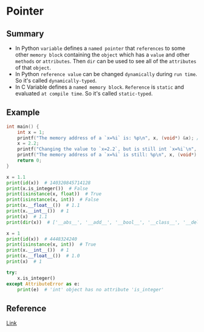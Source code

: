 # Pointer

## Summary
* In Python `variable` defines a `named pointer` that `references` to some other `memory block` containing the `object` which has a `value` and other `methods` or `attributes`. Then `dir` can be used to see all of the `attributes` of that `object`.
* In Python `reference value` can be changed `dynamically` during `run time`. So it's called `dynamically-typed`.
* In C Variable defines a `named memory block`. `Reference` is `static` and evaluated `at compile time`. So it's called `static-typed`.

## Example
```c
int main() {
    int x = 1;
    printf("The memory address of a `x=%i` is: %p\n", x, (void*) &x); // The memory address of a `x=1` is: 0x7ffee20969c8
    x = 2.2;
    printf("Changing the value to `x=2.2`, but is still int `x=%i`\n", x); // Changing the value to `x=2.2`, but is still int `x=2`
    printf("The memory address of a `x=%i` is still: %p\n", x, (void*) &x); // The memory address of a `x=2` is still: 0x7ffee20969c8
    return 0;
}
```

```py
x = 1.1
print(id(x))  # 140320845714128
print(x.is_integer())  # False
print(isinstance(x, float))  # True
print(isinstance(x, int))  # False
print(x.__float__())  # 1.1
print(x.__int__())  # 1
print(x)  # 1.1
print(dir(x))  # ['__abs__', '__add__', '__bool__', '__class__', '__delattr__', '__dir__', '__divmod__' ...]

x = 1
print(id(x))  # 4448324240
print(isinstance(x, int))  # True
print(x.__int__())  # 1
print(x.__float__())  # 1.0
print(x)  # 1

try:
    x.is_integer()
except AttributeError as e:
    print(e)  # 'int' object has no attribute 'is_integer'
```

## Reference
[Link](https://jakevdp.github.io/WhirlwindTourOfPython/03-semantics-variables.html)
